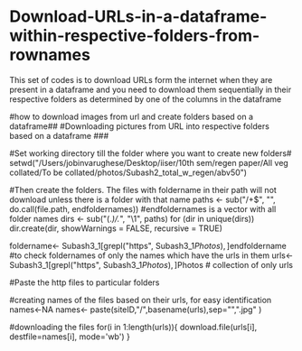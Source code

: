 # Download-URLs-in-a-dataframe-within-respective-folders-from-rownames
This set of codes is to download URLs form the internet when they are present in a dataframe and you need to download them sequentially in their respective folders as determined by one of the columns in the dataframe

#how to download images from url and create folders based on a dataframe##
#Downloading pictures from URL into respective folders based on a dataframe  ###

#Set working directory till the folder where you want to create new folders#
setwd("/Users/jobinvarughese/Desktop/iiser/10th sem/regen paper/All veg collated/To be collated/photos/Subash2_total_w_regen/abv50")

#Then create the folders. The files with foldername in their path will not download unless there is a folder with that name
paths <- sub("/+$", "", do.call(file.path, endfoldernames)) #endfoldernames is a vector with all folder names
dirs  <- sub("(.*)/.*", "\\1", paths)
for (dir in unique(dirs)) dir.create(dir, showWarnings = FALSE, recursive = TRUE)



foldername<- Subash3_1[grepl("https", Subash3_1$Photos),]$endfoldername #to check foldernames of only the names which have the urls in them
urls<- Subash3_1[grepl("https", Subash3_1$Photos),]$Photos # collection of only urls




#Paste the http files to particular folders 

#creating names of the files based on their urls, for easy identification
names<-NA
names<- paste(siteID,"/",basename(urls),sep="",".jpg" )


#downloading the files
for(i in 1:length(urls)){
  download.file(urls[i], destfile=names[i], mode='wb')
}

